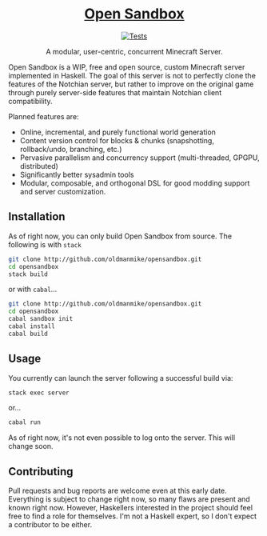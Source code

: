 <h1 align="center">
  <a href="https://github.com/oldmanmike/opensandbox">
    Open Sandbox
  </a>
</h1>

<p align="center">
  <a href="https://travis-ci.org/oldmanmike/opensandbox">
    <img alt="Tests"
      src="https://img.shields.io/travis/oldmanmike/opensandbox.svg?style=flat-square">
  </a>
</p>

<p align="center">
  A modular, user-centric, concurrent Minecraft Server.
</p>

Open Sandbox is a WIP, free and open source, custom Minecraft server implemented in Haskell.
The goal of this server is not to perfectly clone the features of the Notchian server, but rather to improve on the original game through purely server-side features that maintain Notchian client compatibility.

Planned features are:
* Online, incremental, and purely functional world generation
* Content version control for blocks & chunks (snapshotting, rollback/undo, branching, etc.)
* Pervasive parallelism and concurrency support (multi-threaded, GPGPU, distributed)
* Significantly better sysadmin tools
* Modular, composable, and orthogonal DSL for good modding support and server customization.

## Installation

As of right now, you can only build Open Sandbox from source.
The following is with `stack`
```bash
git clone http://github.com/oldmanmike/opensandbox.git
cd opensandbox
stack build
```

or with `cabal`...

```bash
git clone http://github.com/oldmanmike/opensandbox.git
cd opensandbox
cabal sandbox init
cabal install
cabal build
```

## Usage

You currently can launch the server following a successful build via:
```bash
stack exec server
```

or...

```bash
cabal run
```
As of right now, it's not even possible to log onto the server. This will change soon.

## Contributing

Pull requests and bug reports are welcome even at this early date. Everything is subject to change right now, so many flaws are present and known right now. However, Haskellers interested in the project should feel free to find a role for themselves. I'm not a Haskell expert, so I don't expect a contributor to be either.
